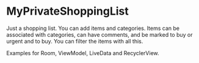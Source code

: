 # MyPrivateShoppingList

Just a shopping list. You can add items and categories. Items can be associated with categories, can have comments, and be marked to buy or urgent and to buy. You can filter the items with all this.

Examples for Room, ViewModel, LiveData and RecyclerView.
